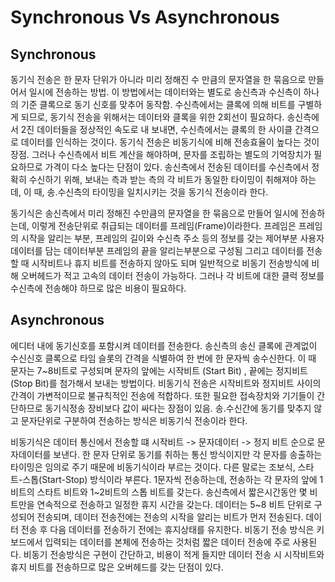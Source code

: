 # Synchronous Vs Asynchronous

## Synchronous
동기식 전송은 한 문자 단위가 아니라 미리 정해진 수 만큼의 문자열을 한 묶음으로 만들어서 일시에 전송하는 방법. 이 방법에서는 데이터와는 별도로 송신측과 수신측이 하나의 기준 클록으로 동기 신호를 맞추어 동작함.
수신측에서는 클록에 의해 비트를 구별하게 되므로, 동기식 전송을 위해서는 데이터와 클록을 위한 2회선이 필요하다. 송신측에서 2진 데이터들을 정상적인 속도로 내 보내면, 수신측에서는 클록의 한 사이클 간격으로 데이터를 인식하는 것이다. 
동기식 전송은 비동기식에 비해 전송효율이 높다는 것이 장점.
그러나 수신측에서 비트 계산을 해야하며, 문자를 조립하는 별도의 기억장치가 필요하므로
가격이 다소 높다는 단점이 있다.
송신측에서 전송된 데이터를 수신측에서 정확히 수신하기 위해, 보내는 측과 받는 측의 각 비트가 동일한 타이밍이 취해져야 하는데, 이 때, 송.수신측의 타이밍을 일치시키는 것을
동기식 전송이라 한다.

동기식은 송신측에서 미리 정해진 수만큼의 문자열을 한 묶음으로 만들어 일시에 전송하는데, 이렇게 전송단위로 취급되는 데이터를 프레임(Frame)이라한다. 
프레임은 프레임의 시작을 알리는 부분, 프레임의 길이와 수신측 주소 등의 정보를 갖는 제어부분
사용자 데이터를 담는 데이터부분
프레임의 끝을 알리는부분으로 구성됨
그리고 데이터를 전송할 때 시작비트나 휴지 비트를 전송하지 않아도 되며 일반적으로 비동기 전송방식에 비해 오버헤드가 적고 고속의 데이터 전송이 가능하다.
그러나 각 비트에 대한 클럭 정보를 수신측에 전송해야 하므로 많은 비용이 필요하다.

## Asynchronous
에디터 내에 동기신호를 포함시켜 데이터를 전송한다. 송신측의 송신 클록에 관계없이 수신신호 클록으로 타임 슬롯의 간격을 식별하여 한 번에 한 문자씩 송수신한다.
이 때 문자는 7~8비트로 구성되며
문자의 앞에는 시작비트 (Start Bit) , 끝에는 정지비트 (Stop Bit)를 첨가해서 보내는 방법이다.
비동기식 전송은 시작비트와 정지비트 사이의 간격이 가변적이므로 불규칙적인 전송에 적합하다.
또한 필요한 접속장치와 기기들이 간단하므로 동기식정송 장비보다 값이 싸다는 장점이 있음.
송.수신간에 동기를 맞추지 않고 문자단위로 구분하여 전송하는 방식은 비동기식 전송이라 한다.

비동기식은 데이터 통신에서 전송할 떄 시작비트 -> 문자데이터 -> 정지 비트 순으로 문자데이터를 보낸다.
한 문자 단위로 동기를 취하는 통신 방식이지만 각 문자를 송출하는 타이밍은 임의로 주기 때문에 비동기식이라 부르는 것이다.
다른 말로는 조보식, 스타트-스톱(Start-Stop) 방식이라 부른다.
1문자씩 전송하는데, 전송하는 각 문자의 앞에 1비트의 스타트 비트와 1~2비트의 스톱 비트를 갖는다. 송신측에서 짧은시간동안 몇 비트만을 연속적으로 전송하고 일정한 휴지 시간을 갖는다. 데이터는 5~8 비트 단위로 구성되어 전송되며, 데이터 전송전에는 전송의 시작을 알리는 비트가 먼저 전송된다. 데이터 전송 후 다음 데이터를 전송하기 전에는 휴지상태를 유지한다.
비동기 전송 방식은 키보드에서 입력되는 데이터를 본체에 전송하는 것처럼
짧은 데이터 전송에 주로 사용된다.
비동기 전송방식은 구현이 간단하고, 비용이 적게 들지만 데이터 전송 시 시작비트와 휴지 비트를 전송하므로 많은 오버헤드를 갖는 단점이 있다.